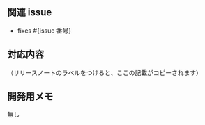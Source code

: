 <!-- I want to review in Japanese. -->
## 関連 issue

- fixes #{issue 番号}

## 対応内容
（リリースノートのラベルをつけると、ここの記載がコピーされます）

## 開発用メモ
無し

